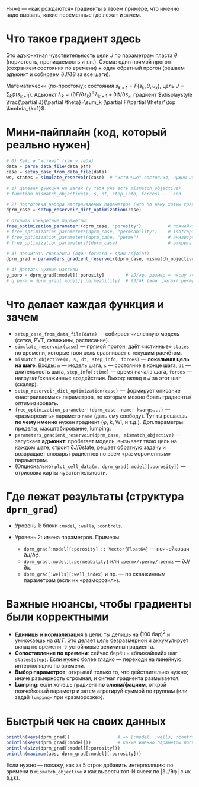 Ниже — «как рождаются» градиенты в твоём примере, что именно надо вызвать, какие переменные где лежат и зачем.

# Что такое градиент здесь

Это адъюнктная чувствительность цели $J$ по параметрам пласта $\theta$ (пористость, проницаемость и т.п.). Схема: один прямой прогон (сохраняем состояния по времени) + один обратный прогон (решаем адъюнкт и собираем $\partial J/\partial \theta$ за все шаги).

Математически (по-простому):
состояния $s_{k+1}=F(s_k,\theta,u_k)$, цель $J=\sum_k \phi(s_{k+1})$.
Адъюнкт $\lambda_k = (\partial F/\partial s_k)^\top \lambda_{k+1} + \partial\phi/\partial s_k$,
градиент $\displaystyle \frac{\partial J}{\partial \theta}=\sum_k (\partial F/\partial \theta)^\top \lambda_{k+1}$.

# Мини-пайплайн (код, который реально нужен)

```julia
# 0) Кейс и "истина" (как у тебя)
data = parse_data_file(data_pth)
case = setup_case_from_data_file(data)
ws, states = simulate_reservoir(case)  # "истинные" состояния, нужны цели

# 1) Целевая функция на шагах (у тебя уже есть mismatch_objective)
# function mismatch_objective(m, s, dt, step_info, forces) ... end

# 2) Подготовка набора настраиваемых параметров (что по чему хотим градиенты)
dprm_case = setup_reservoir_dict_optimization(case)

# Открыть конкретные параметры:
free_optimization_parameter!(dprm_case, "porosity")          # поячейковая φ
# free_optimization_parameter!(dprm_case, "permeability")    # isotropic k
# free_optimization_parameter!(dprm_case, "permx")           # анизотропный вариант
# free_optimization_parameters!(dprm_case)                   # открыть всё типовое

# 3) Посчитать градиенты (один forward + один adjoint)
dprm_grad = parameters_gradient_reservoir(dprm_case, mismatch_objective)

# 4) Достать нужные массивы
g_poro = dprm_grad[:model][:porosity]        # ∂J/∂φ, размер = числу ячеек
# g_perm = dprm_grad[:model][:permeability]  # ∂J/∂k (или :permx/:permy/:permz)
```

# Что делает каждая функция и зачем

* `setup_case_from_data_file(data)` — собирает численную модель (сетка, PVT, скважины, расписание).
* `simulate_reservoir(case)` — прямой прогон; даёт «истинные» `states` по времени, которые твоя цель сравнивает с текущим расчётом.
* `mismatch_objective(m, s, dt, step_info, forces)` — **локальная цель на шаге**.
  Входы:
  `m` — модель шага, `s` — состояние в конце шага, `dt` — длительность шага,
  `step_info[:time]` — время начала шага, `forces` — нагрузки/скважинные воздействия.
  Выход: вклад в $J$ за этот шаг (скаляр).
* `setup_reservoir_dict_optimization(case)` — формирует описание «настраиваемых» параметров, по которым можно брать градиенты/оптимизировать.
* `free_optimization_parameter!(dprm_case, name; kwargs...)` — «разморозить» параметр `name` (дать ему свободу). Тут ты решаешь **по чему именно** нужен градиент (φ, k, WI, и т.д.). Доп.параметры: пределы, масштабирование, lumping.
* `parameters_gradient_reservoir(dprm_case, mismatch_objective)` — запускает **адъюнкт**: пробегает модель, вызывает твою цель на каждом шаге, строит $\partial J/\partial \text{state}$, решает обратную задачу и возвращает словарь градиентов по всем «размороженным» параметрам.
* (Опционально) `plot_cell_data(m, dprm_grad[:model][:porosity])` — отрисовка карты чувствительности.

# Где лежат результаты (структура `dprm_grad`)

* Уровень 1: блоки `:model`, `:wells`, `:controls`.
* Уровень 2: имена параметров. Примеры:

  * `dprm_grad[:model][:porosity] :: Vector{Float64}` — поячейковая $\partial J/\partial \phi$.
  * `dprm_grad[:model][:permeability]` или `:permx/:permy/:permz` — $\partial J/\partial k$.
  * `dprm_grad[:wells][:well_index]` и пр. — по скважинным параметрам (если их «разморозил»).

# Важные нюансы, чтобы градиенты были корректными

* **Единицы и нормализация** в цели: ты делишь на $(100\ \text{бар})^2$ и умножаешь на $dt/T$. Это делает цель безразмерной и аккумулирует вклад по времени → устойчивые величины градиента.
* **Сопоставление по времени**: сейчас берёшь «ближайший» шаг `states[step]`. Если нужно более гладко — переходи на линейную интерполяцию по времени.
* **Выбор параметров**: открывай только то, что действительно нужно; иначе размерность огромная, и сигнал градиента размывается.
* **Lumping**: если хочешь градиент **по слоям/фациям**, открой поячейковый параметр и затем агрегируй суммой по группам (или задай `lumping=` при «разморозке»).

# Быстрый чек на своих данных

```julia
println(keys(dprm_grad))                  # => [:model, :wells, :controls] (зависит от кейса)
println(keys(dprm_grad[:model]))          # какие именно параметры посчитаны
println(size(dprm_grad[:model][:porosity]))
println(maximum(abs, dprm_grad[:model][:porosity]))
```

Если нужно — покажу, как за 5 строк добавить интерполяцию по времени в `mismatch_objective` и как вывести топ-N ячеек по |∂J/∂φ| с их (i,j,k).
